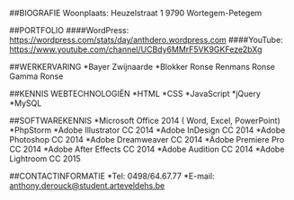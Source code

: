 ##BIOGRAFIE
Woonplaats: 
Heuzelstraat 1
9790 Wortegem-Petegem

##PORTFOLIO
####WordPress:
https://wordpress.com/stats/day/anthdero.wordpress.com
####YouTube:
https://www.youtube.com/channel/UCBdy6MMrF5VK9GKFeze2bXg

##WERKERVARING
*Bayer Zwijnaarde 
*Blokker Ronse
Renmans Ronse
Gamma Ronse


##KENNIS WEBTECHNOLOGIËN
*HTML
*CSS
*JavaScript
*jQuery
*MySQL

##SOFTWAREKENNIS
*Microsoft Office 2014 ( Word, Excel, PowerPoint)
*PhpStorm
*Adobe Illustrator CC 2014
*Adobe InDesign CC 2014
*Adobe Photoshop CC 2014
*Adobe Dreamweaver CC 2014
*Adobe Premiere Pro CC 2014
*Adobe After Effects CC 2014
*Adobe Audition CC 2014
*Adobe Lightroom CC 2015

##CONTACTINFORMATIE
*Tel: 0498/64.67.77
*E-mail: anthony.derouck@student.arteveldehs.be
